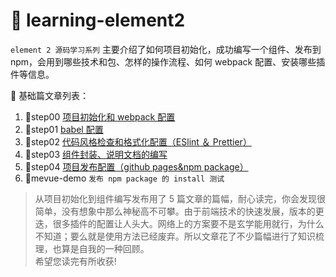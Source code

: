 # 📁 learning-element2

`element 2 源码学习系列` 主要介绍了如何项目初始化，成功编写一个组件、发布到 npm，会用到哪些技术和包、怎样的操作流程、如何 webpack 配置、安装哪些插件等信息。

📜 基础篇文章列表：

1. 📁step00 [项目初始化和 webpack 配置](https://juejin.cn/post/6950905030635421710)
2. 📁step01 [babel 配置](https://juejin.cn/post/6951215878928678948)
3. 📁step02 [代码风格检查和格式化配置（ESlint ＆ Prettier）](https://juejin.cn/post/6951808773354684447)
4. 📁step03 [组件封装、说明文档的编写](https://juejin.cn/post/6953614014546968589)
5. 📁step04 [项目发布配置（github pages&npm package）](https://juejin.cn/post/6955841948607315982/)
6. 📁mevue-demo `发布 npm package 的 install 测试`

> 从项目初始化到组件编写发布用了 5 篇文章的篇幅，耐心读完，你会发现很简单，没有想象中那么神秘高不可攀。由于前端技术的快速发展，版本的更迭，很多插件的配置让人头大。网络上的方案要不是玄学能用就行，为什么不知道；要么就是使用方法已经废弃。所以文章花了不少篇幅进行了知识梳理，也算是自我的一种回顾。  
> 希望您读完有所收获!
